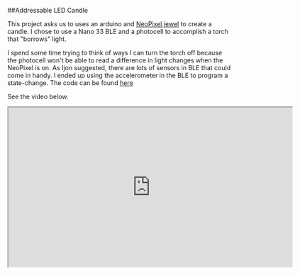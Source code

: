 ##Addressable LED Candle

This project asks us to uses an arduino and [NeoPixel jewel](https://www.adafruit.com/product/2226) to create a candle. 
I chose to use a Nano 33 BLE and a photocell to accomplish a torch that "borrows" light.

I spend some time trying to think of ways I can turn the torch off because the photocell won't be able to read a difference in light changes when the NeoPixel is on.
As Ijon suggested, there are lots of sensors in BLE that could come in handy. I ended up using the accelerometer in the BLE to program a state-change.
The code can be found [here](https://github.com/owochel/light/blob/main/candle/candle.ino)

See the video below.
<iframe width="640" height="360"
  src="https://user-images.githubusercontent.com/51350490/220415147-8cc454b8-c854-4994-9675-4594c63cf6cb.mp4">
</iframe>
